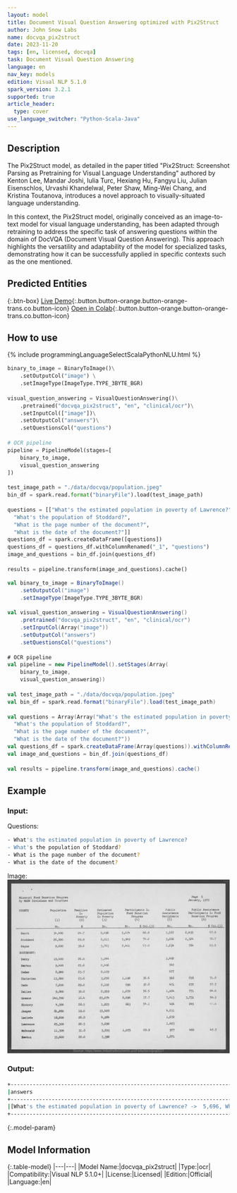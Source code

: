 ```yaml
---
layout: model
title: Document Visual Question Answering optimized with Pix2Struct
author: John Snow Labs
name: docvqa_pix2struct
date: 2023-11-20
tags: [en, licensed, docvqa]
task: Document Visual Question Answering
language: en
nav_key: models
edition: Visual NLP 5.1.0
spark_version: 3.2.1
supported: true
article_header:
  type: cover
use_language_switcher: "Python-Scala-Java"
---
```


## Description

The Pix2Struct model, as detailed in the paper titled "Pix2Struct: Screenshot Parsing as Pretraining for Visual Language Understanding" authored by Kenton Lee, Mandar Joshi, Iulia Turc, Hexiang Hu, Fangyu Liu, Julian Eisenschlos, Urvashi Khandelwal, Peter Shaw, Ming-Wei Chang, and Kristina Toutanova, introduces a novel approach to visually-situated language understanding.

In this context, the Pix2Struct model, originally conceived as an image-to-text model for visual language understanding, has been adapted through retraining to address the specific task of answering questions within the domain of DocVQA (Document Visual Question Answering). This approach highlights the versatility and adaptability of the model for specialized tasks, demonstrating how it can be successfully applied in specific contexts such as the one mentioned.


## Predicted Entities

{:.btn-box}
[Live Demo](https://demo.johnsnowlabs.com/ocr/VISUAL_QUESTION_ANSWERING/){:.button.button-orange.button-orange-trans.co.button-icon}
[Open in Colab](https://github.com/JohnSnowLabs/spark-ocr-workshop/blob/master/jupyter/Cards/SparkOcrVisualQuestionAnsweringPix2Struct.ipynb){:.button.button-orange.button-orange-trans.co.button-icon}
<!-- [Download](https://s3.amazonaws.com/auxdata.johnsnowlabs.com/clinical/ocr/dit_base_finetuned_rvlcdip_en_3.3.0_3.0_1654798502586.zip){:.button.button-orange.button-orange-trans.arr.button-icon} -->

## How to use

<div class="tabs-box" markdown="1">
{% include programmingLanguageSelectScalaPythonNLU.html %}

```python
binary_to_image = BinaryToImage()\
    .setOutputCol("image") \
    .setImageType(ImageType.TYPE_3BYTE_BGR)

visual_question_answering = VisualQuestionAnswering()\
    .pretrained("docvqa_pix2struct", "en", "clinical/ocr")\
    .setInputCol(["image"])\
    .setOutputCol("answers")\
    .setQuestionsCol("questions")

# OCR pipeline
pipeline = PipelineModel(stages=[
    binary_to_image,
    visual_question_answering
])

test_image_path = "./data/docvqa/population.jpeg"
bin_df = spark.read.format("binaryFile").load(test_image_path)

questions = [["What's the estimated population in poverty of Lawrence?",
  "What's the population of Stoddard?",
  "What is the page number of the document?",
  "What is the date of the document?"]]
questions_df = spark.createDataFrame([questions])
questions_df = questions_df.withColumnRenamed("_1", "questions")
image_and_questions = bin_df.join(questions_df)

results = pipeline.transform(image_and_questions).cache()
```
```scala
val binary_to_image = BinaryToImage()
    .setOutputCol("image") 
    .setImageType(ImageType.TYPE_3BYTE_BGR)

val visual_question_answering = VisualQuestionAnswering()
    .pretrained("docvqa_pix2struct", "en", "clinical/ocr")
    .setInputCol(Array("image"))
    .setOutputCol("answers")
    .setQuestionsCol("questions")

# OCR pipeline
val pipeline = new PipelineModel().setStages(Array(
    binary_to_image,
    visual_question_answering))

val test_image_path = "./data/docvqa/population.jpeg"
val bin_df = spark.read.format("binaryFile").load(test_image_path)

val questions = Array(Array("What's the estimated population in poverty of Lawrence?",
  "What's the population of Stoddard?",
  "What is the page number of the document?",
  "What is the date of the document?"))
val questions_df = spark.createDataFrame(Array(questions)).withColumnRenamed("_1", "questions")
val image_and_questions = bin_df.join(questions_df)

val results = pipeline.transform(image_and_questions).cache()
```
</div>

## Example

### Input:

Questions:
```bash
- What's the estimated population in poverty of Lawrence?
- What's the population of Stoddard?
- What is the page number of the document?
- What is the date of the document?                                                                                                                    
```

Image:
![Screenshot](/assets/images/examples_ocr/scanned_table.png)

### Output:
```bash
+------------------------------------------------------------------------------------------------------------------------------------------------------------------------------------------------------------------------------+
|answers                                                                                                                                                                                                                       |
+------------------------------------------------------------------------------------------------------------------------------------------------------------------------------------------------------------------------------+
|[What's the estimated population in poverty of Lawrence? ->  5,696, What's the population of Stoddard? ->  26,000, What is the page number of the document? ->  6, What is the date of the document? ->  January, 1970]|
+------------------------------------------------------------------------------------------------------------------------------------------------------------------------------------------------------------------------------+
```


{:.model-param}
## Model Information

{:.table-model}
|---|---|
|Model Name:|docvqa_pix2struct|
|Type:|ocr|
|Compatibility:|Visual NLP 5.1.0+|
|License:|Licensed|
|Edition:|Official|
|Language:|en|

